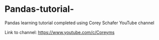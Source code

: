 # Pandas-tutorial-
Pandas learning tutorial completed using Corey Schafer YouTube channel 

Link to channel: https://www.youtube.com/c/Coreyms
